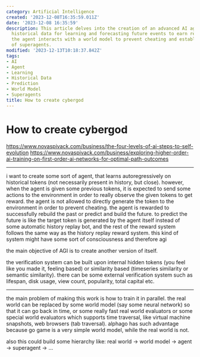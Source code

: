 ```yaml
---
category: Artificial Intelligence
created: '2023-12-08T16:35:59.011Z'
date: '2023-12-08 16:35:59'
description: This article delves into the creation of an advanced AI agent that utilizes
  historical data for learning and forecasting future events to earn rewards. Additionally,
  the agent interacts with a world model to prevent cheating and establishes a hierarchy
  of superagents.
modified: '2023-12-13T10:18:37.842Z'
tags:
- AI
- Agent
- Learning
- Historical Data
- Prediction
- World Model
- Superagents
title: How to create cybergod
---
```


# How to create cybergod

https://www.novaspivack.com/business/the-four-levels-of-ai-steps-to-self-evolution
https://www.novaspivack.com/business/exploring-higher-order-ai-training-on-first-order-ai-networks-for-optimal-path-outcomes

---

i want to create some sort of agent, that learns autoregressively on historical tokens (not necessarily present in history, but close). however, when the agent is given some previous tokens, it is expected to send some actions to the environment in order to really observe the given tokens to get reward. the agent is not allowed to directly generate the token to the environment in order to prevent cheating. the agent is rewarded to successfully rebuild the past or predict and build the future. to predict the future is like the target token is generated by the agent itself instead of some automatic history replay bot, and the rest of the reward system follows the same way as the history replay reward system. this kind of system might have some sort of consciousness and therefore agi 

the main objective of AGI is to create another version of itself.

the verification system can be built upon internal hidden tokens (you feel like you made it, feeling based) or similarity based (timeseries similarity or semantic similarity). there can be some external verification system such as lifespan, disk usage, view count, popularity, total capital etc. 

---

the main problem of making this work is how to train it in parallel. the real world can be replaced by some world model (say some neural network) so that it can go back in time, or some really fast real world evaluators or some special world evaluators which supports time traversal, like virtual machine snapshots, web browsers (tab traversal). alphago has such advantage because go game is a very simple world model, while the real world is not. 

also this could build some hierarchy like: real world -> world model -> agent -> superagent -> ... 

